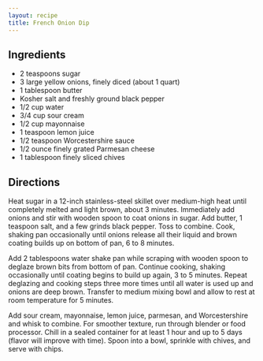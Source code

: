 ```yaml
---
layout: recipe
title: French Onion Dip
---
```


## Ingredients

* 2 teaspoons sugar
* 3 large yellow onions, finely diced (about 1 quart)
* 1 tablespoon butter
* Kosher salt and freshly ground black pepper
* 1/2 cup water
* 3/4 cup sour cream
* 1/2 cup mayonnaise
* 1 teaspoon lemon juice
* 1/2 teaspoon Worcestershire sauce
* 1/2 ounce finely grated Parmesan cheese
* 1 tablespoon finely sliced chives

## Directions

Heat sugar in a 12-inch stainless-steel skillet over medium-high heat
until completely melted and light brown, about 3 minutes. Immediately
add onions and stir with wooden spoon to coat onions in sugar. Add
butter, 1 teaspoon salt, and a few grinds black pepper. Toss to combine.
Cook, shaking pan occasionally until onions release all their liquid and
brown coating builds up on bottom of pan, 6 to 8 minutes.

Add 2 tablespoons water shake pan while scraping with wooden spoon to
deglaze brown bits from bottom of pan. Continue cooking, shaking
occasionally until coating begins to build up again, 3 to 5 minutes.
Repeat deglazing and cooking steps three more times until all water is
used up and onions are deep brown. Transfer to medium mixing bowl and
allow to rest at room temperature for 5 minutes.

Add sour cream, mayonnaise, lemon juice, parmesan, and Worcestershire
and whisk to combine. For smoother texture, run through blender or food
processor. Chill in a sealed container for at least 1 hour and up to 5
days (flavor will improve with time). Spoon into a bowl, sprinkle with
chives, and serve with chips.
